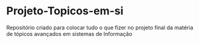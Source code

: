# Projeto-Topicos-em-si
Repositório criado para colocar tudo o que fizer no projeto final da matéria de tópicos avançados em sistemas de Informação

